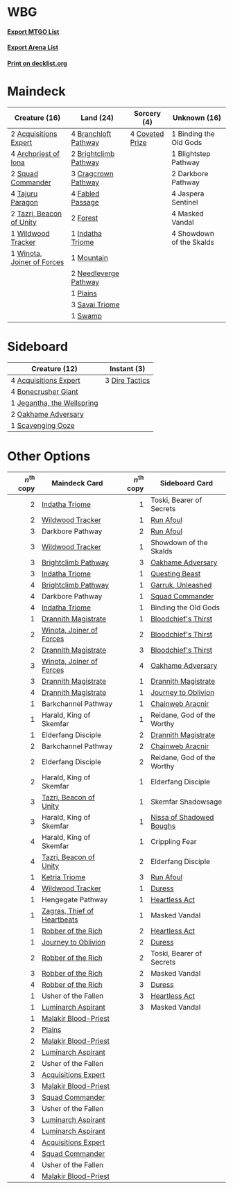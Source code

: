 # WBG

#### [Export MTGO List](../collection/WBG/WBG.txt)
#### [Export Arena List](../collection/WBG/WBG_arena.txt)
#### [Print on decklist.org](http://decklist.org/?deckmain=2%09Acquisitions%20Expert%0A4%09Archpriest%20of%20Iona%0A1%09Binding%20the%20Old%20Gods%0A1%09Blightstep%20Pathway%0A4%09Branchloft%20Pathway%0A2%09Brightclimb%20Pathway%0A4%09Coveted%20Prize%0A3%09Cragcrown%20Pathway%0A2%09Darkbore%20Pathway%0A4%09Fabled%20Passage%0A2%09Forest%0A1%09Indatha%20Triome%0A4%09Jaspera%20Sentinel%0A4%09Masked%20Vandal%0A1%09Mountain%0A2%09Needleverge%20Pathway%0A1%09Plains%0A3%09Savai%20Triome%0A4%09Showdown%20of%20the%20Skalds%0A2%09Squad%20Commander%0A1%09Swamp%0A4%09Tajuru%20Paragon%0A2%09Tazri,%20Beacon%20of%20Unity%0A1%09Wildwood%20Tracker%0A1%09Winota,%20Joiner%20of%20Forces&deckside=4%09Acquisitions%20Expert%0A4%09Bonecrusher%20Giant%0A3%09Dire%20Tactics%0A1%09Jegantha,%20the%20Wellspring%0A2%09Oakhame%20Adversary%0A1%09Scavenging%20Ooze)
# Maindeck

|                                            Creature (16)                                            |                                           Land (24)                                            |                                       Sorcery (4)                                        |      Unknown (16)      |
|-----------------------------------------------------------------------------------------------------|------------------------------------------------------------------------------------------------|------------------------------------------------------------------------------------------|------------------------|
|2 [Acquisitions Expert](http://gatherer.wizards.com/Pages/Card/Details.aspx?multiverseid=491722)     |4 [Branchloft Pathway](http://gatherer.wizards.com/Pages/Card/Details.aspx?multiverseid=491909) |4 [Coveted Prize](http://gatherer.wizards.com/Pages/Card/Details.aspx?multiverseid=495621)|1 Binding the Old Gods  |
|4 [Archpriest of Iona](http://gatherer.wizards.com/Pages/Card/Details.aspx?multiverseid=495595)      |2 [Brightclimb Pathway](http://gatherer.wizards.com/Pages/Card/Details.aspx?multiverseid=491911)|                                                                                          |1 Blightstep Pathway    |
|2 [Squad Commander](http://gatherer.wizards.com/Pages/Card/Details.aspx?multiverseid=495604)         |3 [Cragcrown Pathway](http://gatherer.wizards.com/Pages/Card/Details.aspx?multiverseid=491915)  |                                                                                          |2 Darkbore Pathway      |
|4 [Tajuru Paragon](http://gatherer.wizards.com/Pages/Card/Details.aspx?multiverseid=491857)          |4 [Fabled Passage](http://gatherer.wizards.com/Pages/Card/Details.aspx?multiverseid=473206)     |                                                                                          |4 Jaspera Sentinel      |
|2 [Tazri, Beacon of Unity](http://gatherer.wizards.com/Pages/Card/Details.aspx?multiverseid=495605)  |2 [Forest](http://gatherer.wizards.com/Pages/Card/Details.aspx?multiverseid=439860)             |                                                                                          |4 Masked Vandal         |
|1 [Wildwood Tracker](http://gatherer.wizards.com/Pages/Card/Details.aspx?multiverseid=473145)        |1 [Indatha Triome](http://gatherer.wizards.com/Pages/Card/Details.aspx?multiverseid=479768)     |                                                                                          |4 Showdown of the Skalds|
|1 [Winota, Joiner of Forces](http://gatherer.wizards.com/Pages/Card/Details.aspx?multiverseid=479736)|1 [Mountain](http://gatherer.wizards.com/Pages/Card/Details.aspx?multiverseid=439859)           |                                                                                          |                        |
|                                                                                                     |2 [Needleverge Pathway](http://gatherer.wizards.com/Pages/Card/Details.aspx?multiverseid=491918)|                                                                                          |                        |
|                                                                                                     |1 [Plains](http://gatherer.wizards.com/Pages/Card/Details.aspx?multiverseid=439856)             |                                                                                          |                        |
|                                                                                                     |3 [Savai Triome](http://gatherer.wizards.com/Pages/Card/Details.aspx?multiverseid=479773)       |                                                                                          |                        |
|                                                                                                     |1 [Swamp](http://gatherer.wizards.com/Pages/Card/Details.aspx?multiverseid=439858)              |                                                                                          |                        |


# Sideboard

|                                            Creature (12)                                            |                                       Instant (3)                                       |
|-----------------------------------------------------------------------------------------------------|-----------------------------------------------------------------------------------------|
|4 [Acquisitions Expert](http://gatherer.wizards.com/Pages/Card/Details.aspx?multiverseid=491722)     |3 [Dire Tactics](http://gatherer.wizards.com/Pages/Card/Details.aspx?multiverseid=479703)|
|4 [Bonecrusher Giant](http://gatherer.wizards.com/Pages/Card/Details.aspx?multiverseid=473077)       |                                                                                         |
|1 [Jegantha, the Wellspring](http://gatherer.wizards.com/Pages/Card/Details.aspx?multiverseid=479742)|                                                                                         |
|2 [Oakhame Adversary](http://gatherer.wizards.com/Pages/Card/Details.aspx?multiverseid=473129)       |                                                                                         |
|1 [Scavenging Ooze](http://gatherer.wizards.com/Pages/Card/Details.aspx?multiverseid=420783)         |                                                                                         |


# Other Options

|*n*<sup>th</sup> copy|                                            Maindeck Card                                             |*n*<sup>th</sup> copy|                                          Sideboard Card                                           |
|--------------------:|------------------------------------------------------------------------------------------------------|--------------------:|---------------------------------------------------------------------------------------------------|
|                    2|[Indatha Triome](http://gatherer.wizards.com/Pages/Card/Details.aspx?multiverseid=479768)             |                    1|Toski, Bearer of Secrets                                                                           |
|                    2|[Wildwood Tracker](http://gatherer.wizards.com/Pages/Card/Details.aspx?multiverseid=473145)           |                    1|[Run Afoul](http://gatherer.wizards.com/Pages/Card/Details.aspx?multiverseid=485524)               |
|                    3|Darkbore Pathway                                                                                      |                    2|[Run Afoul](http://gatherer.wizards.com/Pages/Card/Details.aspx?multiverseid=485524)               |
|                    3|[Wildwood Tracker](http://gatherer.wizards.com/Pages/Card/Details.aspx?multiverseid=473145)           |                    1|Showdown of the Skalds                                                                             |
|                    3|[Brightclimb Pathway](http://gatherer.wizards.com/Pages/Card/Details.aspx?multiverseid=491911)        |                    3|[Oakhame Adversary](http://gatherer.wizards.com/Pages/Card/Details.aspx?multiverseid=473129)       |
|                    3|[Indatha Triome](http://gatherer.wizards.com/Pages/Card/Details.aspx?multiverseid=479768)             |                    1|[Questing Beast](http://gatherer.wizards.com/Pages/Card/Details.aspx?multiverseid=473133)          |
|                    4|[Brightclimb Pathway](http://gatherer.wizards.com/Pages/Card/Details.aspx?multiverseid=491911)        |                    1|[Garruk, Unleashed](http://gatherer.wizards.com/Pages/Card/Details.aspx?multiverseid=485506)       |
|                    4|Darkbore Pathway                                                                                      |                    1|[Squad Commander](http://gatherer.wizards.com/Pages/Card/Details.aspx?multiverseid=495604)         |
|                    4|[Indatha Triome](http://gatherer.wizards.com/Pages/Card/Details.aspx?multiverseid=479768)             |                    1|Binding the Old Gods                                                                               |
|                    1|[Drannith Magistrate](http://gatherer.wizards.com/Pages/Card/Details.aspx?multiverseid=479531)        |                    1|[Bloodchief's Thirst](http://gatherer.wizards.com/Pages/Card/Details.aspx?multiverseid=491729)     |
|                    2|[Winota, Joiner of Forces](http://gatherer.wizards.com/Pages/Card/Details.aspx?multiverseid=479736)   |                    2|[Bloodchief's Thirst](http://gatherer.wizards.com/Pages/Card/Details.aspx?multiverseid=491729)     |
|                    2|[Drannith Magistrate](http://gatherer.wizards.com/Pages/Card/Details.aspx?multiverseid=479531)        |                    3|[Bloodchief's Thirst](http://gatherer.wizards.com/Pages/Card/Details.aspx?multiverseid=491729)     |
|                    3|[Winota, Joiner of Forces](http://gatherer.wizards.com/Pages/Card/Details.aspx?multiverseid=479736)   |                    4|[Oakhame Adversary](http://gatherer.wizards.com/Pages/Card/Details.aspx?multiverseid=473129)       |
|                    3|[Drannith Magistrate](http://gatherer.wizards.com/Pages/Card/Details.aspx?multiverseid=479531)        |                    1|[Drannith Magistrate](http://gatherer.wizards.com/Pages/Card/Details.aspx?multiverseid=479531)     |
|                    4|[Drannith Magistrate](http://gatherer.wizards.com/Pages/Card/Details.aspx?multiverseid=479531)        |                    1|[Journey to Oblivion](http://gatherer.wizards.com/Pages/Card/Details.aspx?multiverseid=491639)     |
|                    1|Barkchannel Pathway                                                                                   |                    1|[Chainweb Aracnir](http://gatherer.wizards.com/Pages/Card/Details.aspx?multiverseid=476418)        |
|                    1|Harald, King of Skemfar                                                                               |                    1|Reidane, God of the Worthy                                                                         |
|                    1|Elderfang Disciple                                                                                    |                    2|[Drannith Magistrate](http://gatherer.wizards.com/Pages/Card/Details.aspx?multiverseid=479531)     |
|                    2|Barkchannel Pathway                                                                                   |                    2|[Chainweb Aracnir](http://gatherer.wizards.com/Pages/Card/Details.aspx?multiverseid=476418)        |
|                    2|Elderfang Disciple                                                                                    |                    2|Reidane, God of the Worthy                                                                         |
|                    2|Harald, King of Skemfar                                                                               |                    1|Elderfang Disciple                                                                                 |
|                    3|[Tazri, Beacon of Unity](http://gatherer.wizards.com/Pages/Card/Details.aspx?multiverseid=495605)     |                    1|Skemfar Shadowsage                                                                                 |
|                    3|Harald, King of Skemfar                                                                               |                    1|[Nissa of Shadowed Boughs](http://gatherer.wizards.com/Pages/Card/Details.aspx?multiverseid=491882)|
|                    4|Harald, King of Skemfar                                                                               |                    1|Crippling Fear                                                                                     |
|                    4|[Tazri, Beacon of Unity](http://gatherer.wizards.com/Pages/Card/Details.aspx?multiverseid=495605)     |                    2|Elderfang Disciple                                                                                 |
|                    1|[Ketria Triome](http://gatherer.wizards.com/Pages/Card/Details.aspx?multiverseid=479770)              |                    3|[Run Afoul](http://gatherer.wizards.com/Pages/Card/Details.aspx?multiverseid=485524)               |
|                    4|[Wildwood Tracker](http://gatherer.wizards.com/Pages/Card/Details.aspx?multiverseid=473145)           |                    1|[Duress](http://gatherer.wizards.com/Pages/Card/Details.aspx?multiverseid=14557)                   |
|                    1|Hengegate Pathway                                                                                     |                    1|[Heartless Act](http://gatherer.wizards.com/Pages/Card/Details.aspx?multiverseid=479611)           |
|                    1|[Zagras, Thief of Heartbeats](http://gatherer.wizards.com/Pages/Card/Details.aspx?multiverseid=491892)|                    1|Masked Vandal                                                                                      |
|                    1|[Robber of the Rich](http://gatherer.wizards.com/Pages/Card/Details.aspx?multiverseid=473100)         |                    2|[Heartless Act](http://gatherer.wizards.com/Pages/Card/Details.aspx?multiverseid=479611)           |
|                    1|[Journey to Oblivion](http://gatherer.wizards.com/Pages/Card/Details.aspx?multiverseid=491639)        |                    2|[Duress](http://gatherer.wizards.com/Pages/Card/Details.aspx?multiverseid=14557)                   |
|                    2|[Robber of the Rich](http://gatherer.wizards.com/Pages/Card/Details.aspx?multiverseid=473100)         |                    2|Toski, Bearer of Secrets                                                                           |
|                    3|[Robber of the Rich](http://gatherer.wizards.com/Pages/Card/Details.aspx?multiverseid=473100)         |                    2|Masked Vandal                                                                                      |
|                    4|[Robber of the Rich](http://gatherer.wizards.com/Pages/Card/Details.aspx?multiverseid=473100)         |                    3|[Duress](http://gatherer.wizards.com/Pages/Card/Details.aspx?multiverseid=14557)                   |
|                    1|Usher of the Fallen                                                                                   |                    3|[Heartless Act](http://gatherer.wizards.com/Pages/Card/Details.aspx?multiverseid=479611)           |
|                    1|[Luminarch Aspirant](http://gatherer.wizards.com/Pages/Card/Details.aspx?multiverseid=491647)         |                    3|Masked Vandal                                                                                      |
|                    1|[Malakir Blood-Priest](http://gatherer.wizards.com/Pages/Card/Details.aspx?multiverseid=491746)       |                     |                                                                                                   |
|                    2|[Plains](http://gatherer.wizards.com/Pages/Card/Details.aspx?multiverseid=439856)                     |                     |                                                                                                   |
|                    2|[Malakir Blood-Priest](http://gatherer.wizards.com/Pages/Card/Details.aspx?multiverseid=491746)       |                     |                                                                                                   |
|                    2|[Luminarch Aspirant](http://gatherer.wizards.com/Pages/Card/Details.aspx?multiverseid=491647)         |                     |                                                                                                   |
|                    2|Usher of the Fallen                                                                                   |                     |                                                                                                   |
|                    3|[Acquisitions Expert](http://gatherer.wizards.com/Pages/Card/Details.aspx?multiverseid=491722)        |                     |                                                                                                   |
|                    3|[Malakir Blood-Priest](http://gatherer.wizards.com/Pages/Card/Details.aspx?multiverseid=491746)       |                     |                                                                                                   |
|                    3|[Squad Commander](http://gatherer.wizards.com/Pages/Card/Details.aspx?multiverseid=495604)            |                     |                                                                                                   |
|                    3|Usher of the Fallen                                                                                   |                     |                                                                                                   |
|                    3|[Luminarch Aspirant](http://gatherer.wizards.com/Pages/Card/Details.aspx?multiverseid=491647)         |                     |                                                                                                   |
|                    4|[Luminarch Aspirant](http://gatherer.wizards.com/Pages/Card/Details.aspx?multiverseid=491647)         |                     |                                                                                                   |
|                    4|[Acquisitions Expert](http://gatherer.wizards.com/Pages/Card/Details.aspx?multiverseid=491722)        |                     |                                                                                                   |
|                    4|[Squad Commander](http://gatherer.wizards.com/Pages/Card/Details.aspx?multiverseid=495604)            |                     |                                                                                                   |
|                    4|Usher of the Fallen                                                                                   |                     |                                                                                                   |
|                    4|[Malakir Blood-Priest](http://gatherer.wizards.com/Pages/Card/Details.aspx?multiverseid=491746)       |                     |                                                                                                   |

